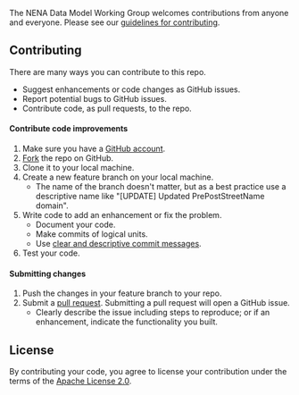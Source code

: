 The NENA Data Model Working Group welcomes contributions from anyone and everyone. Please see our
[guidelines for contributing](https://github.com/esri/contributing).

## Contributing

There are many ways you can contribute to this repo.

* Suggest enhancements or code changes as GitHub issues.
* Report potential bugs to GitHub issues.
* Contribute code, as pull requests, to the repo.


#### Contribute code improvements

1. Make sure you have a [GitHub account](https://github.com/signup/free).
2. [Fork](https://help.github.com/articles/fork-a-repo) the repo on GitHub.
3. Clone it to your local machine.
4. Create a new feature branch on your local machine.
    * The name of the branch doesn't matter, but as a best practice use a descriptive name like "[UPDATE] Updated PrePostStreetName domain".
5. Write code to add an enhancement or fix the problem.
    * Document your code.
    * Make commits of logical units.
    * Use [clear and descriptive commit messages](http://tbaggery.com/2008/04/19/a-note-about-git-commit-messages.html).
6. Test your code.

#### Submitting changes
1. Push the changes in your feature branch to your repo.
2. Submit a [pull request](https://help.github.com/articles/using-pull-requests).  Submitting a pull request will open a GitHub issue.
    * Clearly describe the issue including steps to reproduce; or if an enhancement, indicate the functionality you built.

## License
By contributing your code, you agree to license your contribution under the 
terms of the [Apache License 2.0](LICENSE.md).